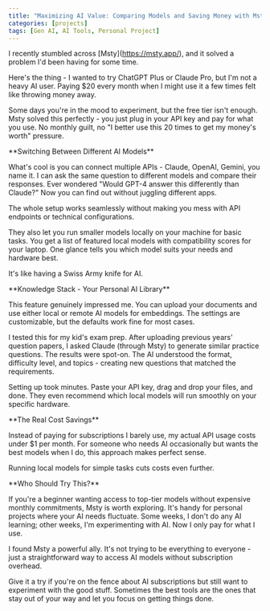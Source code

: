 ```yaml
---
title: "Maximizing AI Value: Comparing Models and Saving Money with Msty"
categories: [projects]
tags: [Gen AI, AI Tools, Personal Project]
---
```

I recently stumbled across \[Msty](https://msty.app/), and it solved a problem I'd been having for some time.

Here's the thing - I wanted to try ChatGPT Plus or Claude Pro, but I'm not a heavy AI user. Paying $20 every month when I might use it a few times felt like throwing money away.

Some days you're in the mood to experiment, but the free tier isn't enough. Msty solved this perfectly - you just plug in your API key and pay for what you use. No monthly guilt, no "I better use this 20 times to get my money's worth" pressure.

\*\*Switching Between Different AI Models\*\*

What's cool is you can connect multiple APIs - Claude, OpenAI, Gemini, you name it. I can ask the same question to different models and compare their responses. Ever wondered "Would GPT-4 answer this differently than Claude?" Now you can find out without juggling different apps.

The whole setup works seamlessly without making you mess with API endpoints or technical configurations.

They also let you run smaller models locally on your machine for basic tasks. You get a list of featured local models with compatibility scores for your laptop. One glance tells you which model suits your needs and hardware best.

It's like having a Swiss Army knife for AI.

\*\*Knowledge Stack - Your Personal AI Library\*\*

This feature genuinely impressed me. You can upload your documents and use either local or remote AI models for embeddings. The settings are customizable, but the defaults work fine for most cases.

I tested this for my kid's exam prep. After uploading previous years' question papers, I asked Claude (through Msty) to generate similar practice questions. The results were spot-on. The AI understood the format, difficulty level, and topics - creating new questions that matched the requirements.

Setting up took minutes. Paste your API key, drag and drop your files, and done. They even recommend which local models will run smoothly on your specific hardware.


\*\*The Real Cost Savings\*\*

Instead of paying for subscriptions I barely use, my actual API usage costs under $1 per month. For someone who needs AI occasionally but wants the best models when I do, this approach makes perfect sense.

Running local models for simple tasks cuts costs even further.

\*\*Who Should Try This?\*\*

If you're a beginner wanting access to top-tier models without expensive monthly commitments, Msty is worth exploring. It's handy for personal projects where your AI needs fluctuate. Some weeks, I don't do any AI learning; other weeks, I'm experimenting with AI. Now I only pay for what I use.

I found Msty a powerful ally. It's not trying to be everything to everyone - just a straightforward way to access AI models without subscription overhead.

Give it a try if you're on the fence about AI subscriptions but still want to experiment with the good stuff. Sometimes the best tools are the ones that stay out of your way and let you focus on getting things done.
